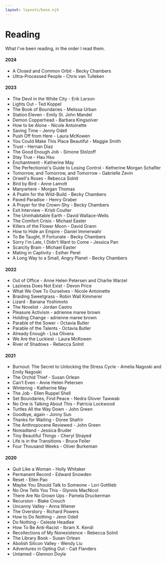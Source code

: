 ```yaml
---
layout: layouts/base.njk
---
```

# Reading

What I've been reading, in the order I read them.

<h4 id="2024">2024</h4>
<ul>
	<li>A Closed and Common Orbit - Becky Chambers</li>
	<li>Ultra-Processed People - Chris van Tulleken</li>
</ul>

<h4 id="2023">2023</h4>
<ul>
	<li>The Devil in the White City - Erik Larson</li>
	<li>Lights Out - Ted Koppel</li>
	<li>The Book of Boundaries - Melissa Urban</li>
	<li>Station Eleven - Emily St. John Mandel</li>
	<li>Demon Copperhead - Barbara Kingsolver</li>
	<li>How to be Alone - Nicole Antoinette</li>
	<li>Saving Time - Jenny Odell</li>
	<li>Push Off from Here - Laura McKowen</li>
	<li>You Could Make This Place Beautiful - Maggie Smith</li>
	<li>Trust - Hernan Diaz</li>
	<li>The Good Enough Job - Simone Stolzoff</li>
	<li>Stay True - Hau Hsu</li>
	<li>Enchantment - Katherine May</li>
	<li>The Perfectionist's Guide to Losing Control - Ketherine Morgan Schafler</li>
	<li>Tomorrow, and Tomorrow, and Tomorrow - Gabrielle Zevin</li>
	<li>Orwell's Roses - Rebecca Solnit</li>
	<li>Bird by Bird - Anne Lamott</li>
	<li>Manywhere - Morgan Thomas</li>
	<li>A Psalm for the Wild-Build - Becky Chambers</li>
	<li>Paved Paradise - Henry Graber</li>
	<li>A Prayer for the Crown-Shy - Becky Chambers</li>
	<li>Exit Interview - Kristi Coulter</li>
	<li>The Uninhabitable Earth - David Wallace-Wells</li>
	<li>The Comfort Crisis - Michael Easter</li>
	<li>Killers of the Flower Moon - David Grann</li>
	<li>How to Hide an Empire - Daniel Immerwahr</li>
	<li>To Be Taught, If Fortunate - Becky Chambers</li>
	<li>Sorry I'm Late, I Didn't Want to Come - Jessica Pan</li>
	<li>Scarcity Brain - Michael Easter</li>
	<li>Mating in Captivity - Esther Perel</li>
	<li>A Long Way to a Small, Angry Planet - Becky Chambers</li>
</ul>

<h4 id="2022">2022</h4>
<ul>
	<li>Out of Office - Anne Helen Petersen and Charlie Warzel</li>
	<li>Laziness Does Not Exist - Devon Price</li>
	<li>What We Owe To Ourselves - Nicole Antoinette</li>
	<li>Braiding Sweetgrass - Robin Wall Kimmerer</li>
	<li>Lizard - Banana Yoshimoto</li>
	<li>The Novelist - Jordan Castro</li>
	<li>Pleasure Activism - adrienne maree brown</li>
	<li>Holding Change - adrienne maree brown</li>
	<li>Parable of the Sower - Octavia Butler</li>
	<li>Parable of the Talents - Octavia Butler</li>
	<li>Already Enough - Lisa Olivera</li>
	<li>We Are the Luckiest - Laura McKowen</li>
	<li>River of Shadows - Rebecca Solnit</li>
</ul>

<h4 id="2021">2021</h4>
<ul>
	<li>Burnout: The Secret to Unlocking the Stress Cycle - Amelia Nagoski and Emily Nagoski</li>
	<li>The Orchid Thief - Susan Orlean</li>
	<li>Can't Even - Anne Helen Petersen</li>
	<li>Wintering - Katherine May</li>
	<li>The Job - Ellen Ruppel Shell</li>
	<li>Set Boundaries, Find Peace - Nedra Glover Tawwab</li>
	<li>No One is Talking About This - Patricia Lockwood</li>
	<li>Turtles All the Way Down - John Green</li>
	<li>Goodbye, again - Jonny Sun</li>
	<li>Thanks for Waiting - Doree Shafrir</li>
	<li>The Anthropocene Reviewed - John Green</li>
	<li>Nomadland - Jessica Bruder</li>
	<li>Tiny Beautiful Things - Cheryl Strayed</li>
	<li>Life is in the Transitions - Bruce Feiler</li>
	<li>Four Thousand Weeks - Oliver Burkeman</li>
</ul>

<h4 id="2020">2020</h4>
<ul>
	<li>Quit Like a Woman - Holly Whitaker</li>
	<li>Permanent Record - Edward Snowden</li>
	<li>Reset - Ellen Pao</li>
	<li>Maybe You Should Talk to Someone - Lori Gottlieb</li>
	<li>No One Tells You This - Glynnis MacNicol</li>
	<li>There Are No Grown Ups - Pamela Druckerman</li>
	<li>Recursion - Blake Crouch</li>
	<li>Uncanny Valley - Anna Wiener </li>
	<li>The Overstory - Richard Powers</li>
	<li>How to Do Nothing - Jenn Odell</li>
	<li>Do Nothing - Celeste Headlee</li>
	<li>How To Be Anti-Racist - Ibram X. Kendi</li>
	<li>Recollections of My Nonexistence - Rebecca Solnit</li>
	<li>The Library Book - Susan Orlean</li>
	<li>Abolish Silicon Valley - Wendy Liu</li>
	<li>Adventures in Opting Out - Cait Flanders</li>
	<li>Untamed - Glennon Doyle</li>
</ul>
